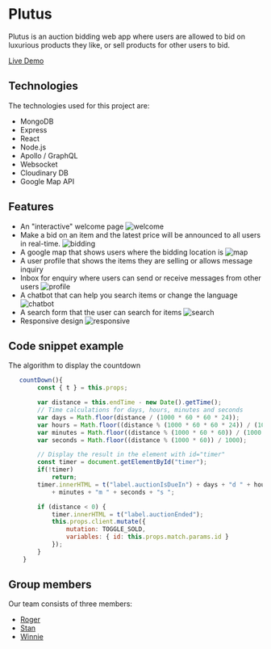 # Plutus

Plutus is an auction bidding web app where users are allowed to bid on luxurious
products they like, or sell products for other users to bid.

[Live Demo](https://plutus-5566.herokuapp.com/#/)

## Technologies 
The technologies used for this project are:
* MongoDB
* Express
* React
* Node.js
* Apollo / GraphQL
* Websocket
* Cloudinary DB
* Google Map API
  
## Features
* An "interactive" welcome page ![welcome](./images/welcome.gif)
* Make a bid on an item and the latest price will be announced to all users in real-time. ![bidding](./images/bidding.gif)
* A google map that shows users where the bidding location is ![map](./images/map.gif)
* A user profile that shows the items they are selling or allows message inquiry 
* Inbox for enquiry where users can send or receive messages from other users ![profile](./images/profile.gif)
* A chatbot that can help you search items or change the language ![chatbot](./images/chatbot.gif)
* A search form that the user can search for items ![search](./images/search.gif)
* Responsive design ![responsive](./images/responsive.gif)

## Code snippet example
The algorithm to display the countdown
```javascript
   countDown(){
        const { t } = this.props;

        var distance = this.endTime - new Date().getTime();
        // Time calculations for days, hours, minutes and seconds
        var days = Math.floor(distance / (1000 * 60 * 60 * 24));
        var hours = Math.floor((distance % (1000 * 60 * 60 * 24)) / (1000 * 60 * 60));
        var minutes = Math.floor((distance % (1000 * 60 * 60)) / (1000 * 60));
        var seconds = Math.floor((distance % (1000 * 60)) / 1000);

        // Display the result in the element with id="timer"
        const timer = document.getElementById("timer");
        if(!timer)
            return;
        timer.innerHTML = t("label.auctionIsDueIn") + days + "d " + hours + "h "
            + minutes + "m " + seconds + "s ";

        if (distance < 0) {
            timer.innerHTML = t("label.auctionEnded");
            this.props.client.mutate({
                mutation: TOGGLE_SOLD,
                variables: { id: this.props.match.params.id }
            });
        }
    }
```

## Group members
Our team consists of three members:
* [Roger](https://github.com/yuichiu416)
* [Stan](https://github.com/stanbond)
* [Winnie](https://github.com/chinweenie)